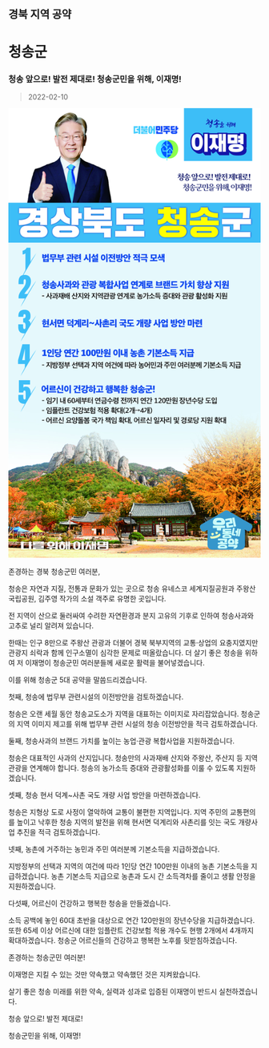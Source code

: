 ## 경북 지역 공약

# 청송군

### 청송 앞으로! 발전 제대로! 청송군민을 위해, 이재명!
> 2022-02-10

![청송군 지역공약](./005_015_021.jpg)

존경하는 경북 청송군민 여러분,

 

청송은 자연과 지질, 전통과 문화가 있는 곳으로 청송 유네스코 세계지질공원과 주왕산국립공원, 김주영 작가의 소설 객주로 유명한 곳입니다.

 

전 지역이 산으로 둘러싸여 수려한 자연환경과 분지 고유의 기후로 인하여 청송사과와 고추로 널리 알려져 있습니다.

 

한때는 인구 8만으로 주왕산 관광과 더불어 경북 북부지역의 교통·상업의 요충지였지만 관광지 쇠락과 함께 인구소멸이 심각한 문제로 떠올랐습니다. 더 살기 좋은 청송을 위하여 저 이재명이 청송군민 여러분들께 새로운 활력을 불어넣겠습니다.

 

이를 위해 청송군 5대 공약을 말씀드리겠습니다.

 

첫째, 청송에 법무부 관련시설의 이전방안을 검토하겠습니다.

청송은 오랜 세월 동안 청송교도소가 지역을 대표하는 이미지로 자리잡았습니다. 청송군의 지역 이미지 제고를 위해 법무부 관련 시설의 청송 이전방안을 적극 검토하겠습니다.

 

둘째, 청송사과의 브랜드 가치를 높이는 농업·관광 복합사업을 지원하겠습니다.

청송은 대표적인 사과의 산지입니다. 청송만의 사과재배 산지와 주왕산, 주산지 등 지역관광을 연계해야 합니다. 청송의 농가소득 증대와 관광활성화를 이룰 수 있도록 지원하겠습니다. 

 

셋째, 청송 현서 덕계~사촌 국도 개량 사업 방안을 마련하겠습니다. 

청송은 지형상 도로 사정이 열악하여 교통이 불편한 지역입니다. 지역 주민의 교통편의를 높이고 낙후한 청송 지역의 발전을 위해 현서면 덕계리와 사촌리를 잇는 국도 개량사업 추진을 적극 검토하겠습니다. 

 

넷째, 농촌에 거주하는 농민과 주민 여러분께 기본소득을 지급하겠습니다.

지방정부의 선택과 지역의 여건에 따라 1인당 연간 100만원 이내의 농촌 기본소득을 지급하겠습니다. 농촌 기본소득 지급으로 농촌과 도시 간 소득격차를 줄이고 생활 안정을 지원하겠습니다.

 

다섯째, 어르신이 건강하고 행복한 청송을 만들겠습니다.

소득 공백에 놓인 60대 초반을 대상으로 연간 120만원의 장년수당을 지급하겠습니다. 또한 65세 이상 어르신에 대한 임플란트 건강보험 적용 개수도 현행 2개에서 4개까지 확대하겠습니다. 청송군 어르신들의 건강하고 행복한 노후를 뒷받침하겠습니다. 

 

 

존경하는 청송군민 여러분!

이재명은 지킬 수 있는 것만 약속했고 약속했던 것은 지켜왔습니다.

살기 좋은 청송 미래를 위한 약속, 실력과 성과로 입증된 이재명이 반드시 실천하겠습니다.

 

청송 앞으로! 발전 제대로! 

청송군민을 위해, 이재명! 

						